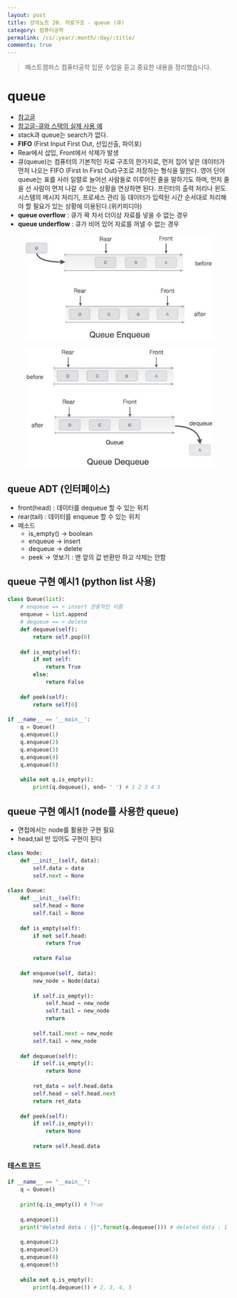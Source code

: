 ```yaml
---
layout: post
title: 강의노트 20. 자료구조 - queue (큐)
category: 컴퓨터공학
permalink: /cs/:year/:month/:day/:title/
comments: true
---
```

> 패스트캠퍼스 컴퓨터공학 입문 수업을 듣고 중요한 내용을 정리했습니다.

# queue  
- [참고글](http://blog.eairship.kr/213)
- [참고글-큐와 스택의 실제 사용 예](http://hashcode.co.kr/questions/1830/%EC%9E%90%EB%A3%8C%EA%B5%AC%EC%A1%B0%ED%81%90-%EC%99%80-%EC%8A%A4%ED%83%9D%EC%9D%98-%EC%8B%A4%EC%A0%9C-%EC%82%AC%EC%9A%A9%EC%98%88%EB%A5%BC-%EC%95%8C%EA%B3%A0%EC%8B%B6%EC%8A%B5%EB%8B%88%EB%8B%A4)
- stack과 queue는 search가 없다.
- **FIFO** (First Input First Out, 선입선출, 파이포)
- Rear에서 삽입, Front에서 삭제가 발생
- 큐(queue)는 컴퓨터의 기본적인 자료 구조의 한가지로, 먼저 집어 넣은 데이터가 먼저 나오는 FIFO (First In First Out)구조로 저장하는 형식을 말한다. 영어 단어 queue는 표를 사러 일렬로 늘어선 사람들로 이루어진 줄을 말하기도 하며, 먼저 줄을 선 사람이 먼저 나갈 수 있는 상황을 연상하면 된다. 프린터의 출력 처리나 윈도 시스템의 메시지 처리기, 프로세스 관리 등 데이터가 입력된 시간 순서대로 처리해야 할 필요가 있는 상황에 이용된다.(위키피디아)
- **queue overflow** : 큐가 꽉 차서 더이상 자료를 넣을 수 없는 경우
- **queue underflow** : 큐가 비어 있어 자료를 꺼낼 수 없는 경우

<center>
 <figure>
 <img src="/assets/post-img/cs/queue1.jpg" alt="views">
 <figcaption></figcaption>
 </figure>
 </center>

<center>
 <figure>
 <img src="/assets/post-img/cs/queue2.jpg" alt="views">
 <figcaption></figcaption>
 </figure>
 </center>

## queue ADT (인터페이스)
- front(head) : 데이터를 dequeue 할 수 있는 위치
- rear(tail) : 데이터를 enqueue 할 수 있는 위치
- 메소드
  - is_empty() -> boolean
  - enqueue -> insert
  - dequeue -> delete
  - peek -> 엿보기 : 맨 앞의 값 반환만 하고 삭제는 안함

## queue 구현 예시1 (python list 사용)

```python
class Queue(list):
    # enqueue == > insert 관용적인 이름
    enqueue = list.append
    # dequeue == > delete
    def dequeue(self):
        return self.pop(0)

    def is_empty(self):
        if not self:
            return True
        else:
            return False

    def peek(self):
        return self[0]

if __name__ == '__main__':
    q = Queue()
    q.enqueue(1)
    q.enqueue(2)
    q.enqueue(3)
    q.enqueue(4)
    q.enqueue(5)

    while not q.is_empty():
        print(q.dequeue(), end= ' ') # 1 2 3 4 5
```
## queue 구현 예시1 (node를 사용한 queue)
- 면접에서는 node를 활용한 구현 필요
- head,tail 만 있어도 구현이 된다

```python
class Node:
    def __init__(self, data):
        self.data = data
        self.next = None

class Queue:
    def __init__(self):
        self.head = None
        self.tail = None

    def is_empty(self):
        if not self.head:
            return True

        return False

    def enqueue(self, data):
        new_node = Node(data)

        if self.is_empty():
            self.head = new_node
            self.tail = new_node
            return

        self.tail.next = new_node
        self.tail = new_node

    def dequeue(self):
        if self.is_empty():
            return None

        ret_data = self.head.data
        self.head = self.head.next
        return ret_data

    def peek(self):
        if self.is_empty():
            return None

        return self.head.data

```

### 테스트코드

```python
if __name__ == "__main__":
    q = Queue()

    print(q.is_empty()) # True

    q.enqueue(1)
    print("deleted data : {}".format(q.dequeue())) # deleted data : 1

    q.enqueue(2)
    q.enqueue(3)
    q.enqueue(4)
    q.enqueue(5)

    while not q.is_empty():
        print(q.dequeue()) # 2, 3, 4, 5
```
